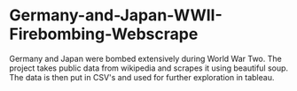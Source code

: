 # Germany-and-Japan-WWII-Firebombing-Webscrape


Germany and Japan were bombed extensively during World War Two. 
The project takes public data from wikipedia and scrapes it using beautiful soup. 
The data is then put in CSV's and used for further exploration in tableau. 
